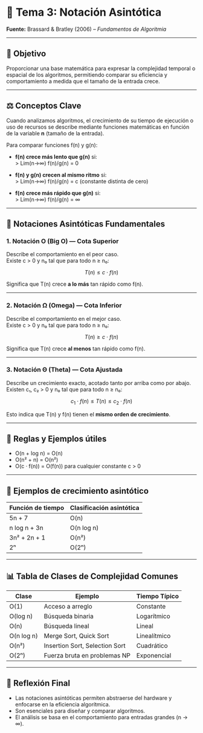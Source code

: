 # 📘 Tema 3: Notación Asintótica  
**Fuente:** Brassard & Bratley (2006) – *Fundamentos de Algoritmia*

---

## 🎯 Objetivo

Proporcionar una base matemática para expresar la complejidad temporal o espacial de los algoritmos, permitiendo comparar su eficiencia y comportamiento a medida que el tamaño de la entrada crece.

---

## ⚖️ Conceptos Clave

Cuando analizamos algoritmos, el crecimiento de su tiempo de ejecución o uso de recursos se describe mediante funciones matemáticas en función de la variable **n** (tamaño de la entrada).

Para comparar funciones f(n) y g(n):

- **f(n) crece más lento que g(n)** si:  
  \> Lim(n→∞) f(n)/g(n) = 0

- **f(n) y g(n) crecen al mismo ritmo** si:  
  \> Lim(n→∞) f(n)/g(n) = c (constante distinta de cero)

- **f(n) crece más rápido que g(n)** si:  
  \> Lim(n→∞) f(n)/g(n) = ∞

---

## 📌 Notaciones Asintóticas Fundamentales

### 1. Notación **O** (Big O) — Cota Superior

Describe el comportamiento en el peor caso.  
Existe c > 0 y n₀ tal que para todo n ≥ n₀:

$$
T(n) \leq c \cdot f(n)
$$

Significa que T(n) crece **a lo más** tan rápido como f(n).

---

### 2. Notación **Ω** (Omega) — Cota Inferior

Describe el comportamiento en el mejor caso.  
Existe c > 0 y n₀ tal que para todo n ≥ n₀:

$$
T(n) \geq c \cdot f(n)
$$

Significa que T(n) crece **al menos** tan rápido como f(n).

---

### 3. Notación **Θ** (Theta) — Cota Ajustada

Describe un crecimiento exacto, acotado tanto por arriba como por abajo.  
Existen c₁, c₂ > 0 y n₀ tal que para todo n ≥ n₀:

$$
c_1 \cdot f(n) \leq T(n) \leq c_2 \cdot f(n)
$$

Esto indica que T(n) y f(n) tienen el **mismo orden de crecimiento**.

---

## 🧠 Reglas y Ejemplos útiles

- O(n + log n) = O(n)  
- O(n² + n) = O(n²)  
- O(c · f(n)) = O(f(n)) para cualquier constante c > 0  

---

## 🧪 Ejemplos de crecimiento asintótico

| Función de tiempo        | Clasificación asintótica |
|-------------------------|-------------------------|
| 5n + 7                  | O(n)                    |
| n log n + 3n            | O(n log n)              |
| 3n² + 2n + 1            | O(n²)                   |
| 2ⁿ                      | O(2ⁿ)                   |

---

## 📊 Tabla de Clases de Complejidad Comunes

| Clase        | Ejemplo                       | Tiempo Típico         |
|--------------|------------------------------|----------------------|
| O(1)         | Acceso a arreglo              | Constante            |
| O(log n)     | Búsqueda binaria             | Logarítmico          |
| O(n)         | Búsqueda lineal              | Lineal               |
| O(n log n)   | Merge Sort, Quick Sort       | Linealítmico         |
| O(n²)        | Insertion Sort, Selection Sort | Cuadrático          |
| O(2ⁿ)        | Fuerza bruta en problemas NP | Exponencial          |

---

## 🧠 Reflexión Final

- Las notaciones asintóticas permiten abstraerse del hardware y enfocarse en la eficiencia algorítmica.  
- Son esenciales para diseñar y comparar algoritmos.  
- El análisis se basa en el comportamiento para entradas grandes (n → ∞).



